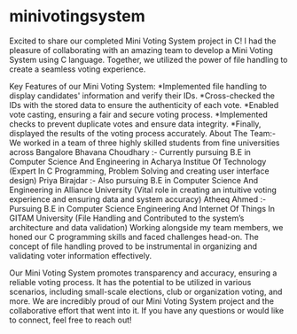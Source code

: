 # minivotingsystem
Excited to share our completed Mini Voting System project in C! I had the pleasure of collaborating with an amazing team to develop a Mini Voting System using C language. Together, we utilized the power of file handling to create a seamless voting experience.

Key Features of our Mini Voting System: *Implemented file handling to display candidates' information and verify their IDs. *Cross-checked the IDs with the stored data to ensure the authenticity of each vote. *Enabled vote casting, ensuring a fair and secure voting process. *Implemented checks to prevent duplicate votes and ensure data integrity. *Finally, displayed the results of the voting process accurately. About The Team:- We worked in a team of three highly skilled students from fine universities across Bangalore Bhavana Choudhary :- Currently pursuing B.E in Computer Science And Engineering in Acharya Institue Of Technology (Expert In C Programming, Problem Solving and creating user interface design) Priya Birajdar :- Also pursuing B.E in Computer Science And Engineering in Alliance University (Vital role in creating an intuitive voting experience and ensuring data and system accuracy) Atheeq Ahmed :- Pursuing B.E in Computer Science Engineering And Internet Of Things In GITAM University (File Handling and Contributed to the system’s architecture and data validation) Working alongside my team members, we honed our C programming skills and faced challenges head-on. The concept of file handling proved to be instrumental in organizing and validating voter information effectively.

Our Mini Voting System promotes transparency and accuracy, ensuring a reliable voting process. It has the potential to be utilized in various scenarios, including small-scale elections, club or organization voting, and more. We are incredibly proud of our Mini Voting System project and the collaborative effort that went into it. If you have any questions or would like to connect, feel free to reach out!
